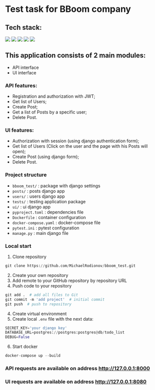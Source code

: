 # Test task for BBoom company
## Tech stack:
<img src="https://img.shields.io/badge/python-3670A0?style=for-the-badge&logo=python&logoColor=ffdd54"/>     
<img src="https://img.shields.io/badge/django-%23092E20.svg?style=for-the-badge&logo=django&logoColor=white"/>  
<img src="https://img.shields.io/badge/DJANGO-REST-ff1709?style=for-the-badge&logo=django&logoColor=white&color=ff1709&labelColor=gray"/>
<img src="https://img.shields.io/badge/postgres-%23316192.svg?style=for-the-badge&logo=postgresql&logoColor=white"/>
<img src="https://img.shields.io/badge/docker-%230db7ed.svg?style=for-the-badge&logo=docker&logoColor=white"/>

## This application consists of 2 main modules:   
- API interface
- UI interface   
### API features:
- Registration and authorization with JWT;
- Get list of Users;
- Create Post;
- Get a list of Posts by a specific user;
- Delete Post.
### UI features:
- Authorization with session (using django authentication form);
- Get list of Users (Click on the user and the page with his Posts will open);
- Create Post (using django form);
- Delete Post.

### Project structure
- `bboom_test/` : package with django settings
- `posts/` : posts django app
- `users/` : users django app
- `tests/` : testing application package
- `ui/` : ui django app
- `pyproject.toml` : dependencies file
- `Dockerfile` : container configuration
- `docker-compose.yaml` : docker-compose file
- `pytest.ini` : pytest configuration
- `manage.py` : main django file

### Local start
1) Clone repository
``` python
git clone https://github.com/MichaelRodionov/bboom_test.git
```
2) Create your own repository   
3) Add remote to your GitHub repository by repository URL   
4) Push code to your repository
``` python
git add .  # add all files to Git
git commit -m 'add project'  # initial commit
git push  # push to repository
```
4) Create virtual environment   
5) Create local `.env` file with the next data:  
``` python
SECRET_KEY='your django key'
DATABASE_URL=postgres://postgres:postgres@db/todo_list
DEBUG=False
```
6) Start docker
``` python
docker-compose up --build
```
### API requests are available on address http://127.0.0.1:8000
### UI requests are available on address http://127.0.0.1:8080